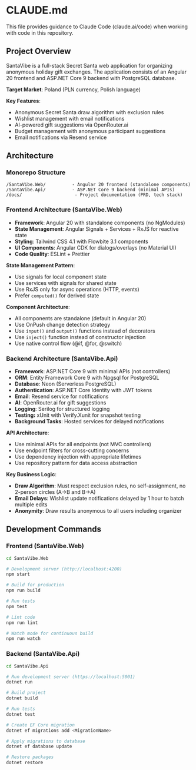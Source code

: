 # CLAUDE.md

This file provides guidance to Claude Code (claude.ai/code) when working with code in this repository.

## Project Overview

SantaVibe is a full-stack Secret Santa web application for organizing anonymous holiday gift exchanges. The application consists of an Angular 20 frontend and ASP.NET Core 9 backend with PostgreSQL database.

**Target Market**: Poland (PLN currency, Polish language)

**Key Features**:
- Anonymous Secret Santa draw algorithm with exclusion rules
- Wishlist management with email notifications
- AI-powered gift suggestions via OpenRouter.ai
- Budget management with anonymous participant suggestions
- Email notifications via Resend service

## Architecture

### Monorepo Structure

```
/SantaVibe.Web/          - Angular 20 frontend (standalone components)
/SantaVibe.Api/          - ASP.NET Core 9 backend (minimal APIs)
/docs/                    - Project documentation (PRD, tech stack)
```

### Frontend Architecture (SantaVibe.Web)

- **Framework**: Angular 20 with standalone components (no NgModules)
- **State Management**: Angular Signals + Services + RxJS for reactive state
- **Styling**: Tailwind CSS 4.1 with Flowbite 3.1 components
- **UI Components**: Angular CDK for dialogs/overlays (no Material UI)
- **Code Quality**: ESLint + Prettier

**State Management Pattern**:
- Use signals for local component state
- Use services with signals for shared state
- Use RxJS only for async operations (HTTP, events)
- Prefer `computed()` for derived state

**Component Architecture**:
- All components are standalone (default in Angular 20)
- Use OnPush change detection strategy
- Use `input()` and `output()` functions instead of decorators
- Use `inject()` function instead of constructor injection
- Use native control flow (@if, @for, @switch)

### Backend Architecture (SantaVibe.Api)

- **Framework**: ASP.NET Core 9 with minimal APIs (not controllers)
- **ORM**: Entity Framework Core 9 with Npgsql for PostgreSQL
- **Database**: Neon (Serverless PostgreSQL)
- **Authentication**: ASP.NET Core Identity with JWT tokens
- **Email**: Resend service for notifications
- **AI**: OpenRouter.ai for gift suggestions
- **Logging**: Serilog for structured logging
- **Testing:** xUnit with Verify.Xunit for snapshot testing
- **Background Tasks**: Hosted services for delayed notifications

**API Architecture**:
- Use minimal APIs for all endpoints (not MVC controllers)
- Use endpoint filters for cross-cutting concerns
- Use dependency injection with appropriate lifetimes
- Use repository pattern for data access abstraction

**Key Business Logic**:
- **Draw Algorithm**: Must respect exclusion rules, no self-assignment, no 2-person circles (A→B and B→A)
- **Email Delays**: Wishlist update notifications delayed by 1 hour to batch multiple edits
- **Anonymity**: Draw results anonymous to all users including organizer

## Development Commands

### Frontend (SantaVibe.Web)

```bash
cd SantaVibe.Web

# Development server (http://localhost:4200)
npm start

# Build for production
npm run build

# Run tests
npm test

# Lint code
npm run lint

# Watch mode for continuous build
npm run watch
```

### Backend (SantaVibe.Api)

```bash
cd SantaVibe.Api

# Run development server (https://localhost:5001)
dotnet run

# Build project
dotnet build

# Run tests
dotnet test

# Create EF Core migration
dotnet ef migrations add <MigrationName>

# Apply migrations to database
dotnet ef database update

# Restore packages
dotnet restore
```



